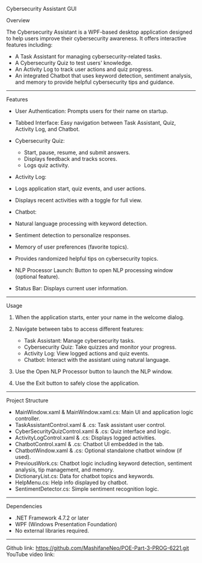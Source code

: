  Cybersecurity Assistant GUI

 Overview

The Cybersecurity Assistant is a WPF-based desktop application designed to help users improve their cybersecurity awareness. It offers interactive features including:

* A Task Assistant for managing cybersecurity-related tasks.
* A Cybersecurity Quiz to test users' knowledge.
* An Activity Log to track user actions and quiz progress.
* An integrated Chatbot that uses keyword detection, sentiment analysis, and memory to provide helpful cybersecurity tips and guidance.

---
Features

* User Authentication: Prompts users for their name on startup.
* Tabbed Interface: Easy navigation between Task Assistant, Quiz, Activity Log, and Chatbot.
* Cybersecurity Quiz:

  * Start, pause, resume, and submit answers.
  * Displays feedback and tracks scores.
  * Logs quiz activity.
*  Activity Log:

  * Logs application start, quiz events, and user actions.
  * Displays recent activities with a toggle for full view.
*  Chatbot:

  * Natural language processing with keyword detection.
  * Sentiment detection to personalize responses.
  * Memory of user preferences (favorite topics).
  * Provides randomized helpful tips on cybersecurity topics.
*  NLP Processor Launch: Button to open NLP processing window (optional feature).
*  Status Bar: Displays current user information.

---
 Usage

1. When the application starts, enter your name in the welcome dialog.
2. Navigate between tabs to access different features:

   * Task Assistant: Manage cybersecurity tasks.
   *  Cybersecurity Quiz: Take quizzes and monitor your progress.
   *  Activity Log: View logged actions and quiz events.
   *  Chatbot: Interact with the assistant using natural language.
3. Use the Open NLP Processor button to launch the NLP window.
4. Use the Exit button to safely close the application.

---

  Project Structure

* MainWindow\.xaml & MainWindow\.xaml.cs: Main UI and application logic controller.
* TaskAssistantControl.xaml & .cs: Task assistant user control.
* CyberSecurityQuizControl.xaml & .cs: Quiz interface and logic.
* ActivityLogControl.xaml & .cs: Displays logged activities.
* ChatbotControl.xaml & .cs: Chatbot UI embedded in the tab.
* ChatbotWindow\.xaml & .cs: Optional standalone chatbot window (if used).
* PreviousWork.cs: Chatbot logic including keyword detection, sentiment analysis, tip management, and memory.
* DictionaryList.cs: Data for chatbot topics and keywords.
* HelpMenu.cs: Help info displayed by chatbot.
* SentimentDetector.cs: Simple sentiment recognition logic.

---

 Dependencies

* .NET Framework 4.7.2 or later
* WPF (Windows Presentation Foundation)
* No external libraries required.

---

Github link: https://github.com/MashifaneNeo/POE-Part-3-PROG-6221.git
YouTube video link: 